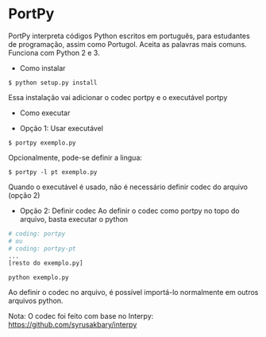 # PortPy
PortPy interpreta códigos Python escritos em português, para estudantes de programação, assim como Portugol.
Aceita as palavras mais comuns. Funciona com Python 2 e 3.

* Como instalar
```
$ python setup.py install
```

Essa instalação vai adicionar o codec portpy e o executável portpy

* Como executar

- Opção 1: Usar executável
```
$ portpy exemplo.py
```

Opcionalmente, pode-se definir a lingua:
```
$ portpy -l pt exemplo.py
```

Quando o executável é usado, não é necessário definir codec do arquivo (opção 2)

- Opção 2: Definir codec
Ao definir o codec como portpy no topo do arquivo, basta executar o python
```python
# coding: portpy
# ou
# coding: portpy-pt
...
[resto do exemplo.py]
```

```
python exemplo.py
```

Ao definir o codec no arquivo, é possível importá-lo normalmente em outros arquivos python.

Nota: O codec foi feito com base no Interpy: https://github.com/syrusakbary/interpy